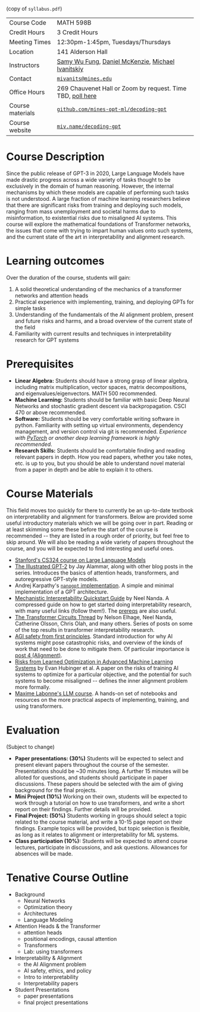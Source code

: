 (copy of `syllabus.pdf`)


|                       |                                                             |
| :-------------------- | :---------------------------------------------------------- |
| Course Code           | MATH 598B                                                   |
| Credit Hours          | 3 Credit Hours                                              |
| Meeting Times         | 12:30pm-1:45pm, Tuesdays/Thursdays                          |
| Location              | 141 Alderson Hall                                           |
| Instructors   | [Samy Wu Fung](https://swufung.github.io), [Daniel McKenzie](https://danielmckenzie.github.io), [Michael Ivanitskiy](https://mivanit.github.io) |
| Contact               | [`mivanits@mines.edu`](mailto:mivanits@mines.edu)           |
| Office Hours          | 269 Chauvenet Hall or Zoom by request. Time TBD, [poll here](https://www.when2meet.com/?22352289-DHaRr) |
| Course materials      | [`github.com/mines-opt-ml/decoding-gpt`](https://github.com/mines-opt-ml/decoding-gpt)                  |
| Course website        | [`miv.name/decoding-gpt`](https://miv.name/decoding-gpt)                                                |


# Course Description

Since the public release of GPT-3 in 2020, Large Language Models have made drastic progress across a wide variety of tasks thought to be exclusively in the domain of human reasoning. However, the internal mechanisms by which these models are capable of performing such tasks is not understood. A large fraction of machine learning researchers believe that there are significant risks from training and deploying such models, ranging from mass unemployment and societal harms due to misinformation, to existential risks due to misaligned AI systems. This course will explore the mathematical foundations of Transformer networks, the issues that come with trying to impart human values onto such systems, and the current state of the art in interpretability and alignment research.



# Learning outcomes

Over the duration of the course, students will gain:

1. A solid theoretical understanding of the mechanics of a transformer networks and attention heads
2. Practical experience with implementing, training, and deploying GPTs for simple tasks
3. Understanding of the fundamentals of the AI alignment problem, present and future risks and harms, and a broad overview of the current state of the field
4. Familiarity with current results and techniques in interpretability research for GPT systems

# Prerequisites

- **Linear Algebra:** Students should have a strong grasp of linear algebra, including matrix multiplication, vector spaces, matrix decompositions, and eigenvalues/eigenvectors. MATH 500 recommended.
- **Machine Learning:** Students should be familiar with basic Deep Neural Networks and stochastic gradient descent via backpropagation. CSCI 470 or above recommended.
- **Software:** Students should be very comfortable writing software in python. Familiarity with setting up virtual environments, dependency management, and version control via git is recommended. *Experience with [PyTorch](https://pytorch.org) or another deep learning framework is highly recommended.*
- **Research Skills:** Students should be comfortable finding and reading relevant papers in depth. How you read papers, whether you take notes, etc. is up to you, but you should be able to understand novel material from a paper in depth and be able to explain it to others.

# Course Materials

This field moves too quickly for there to currently be an up-to-date textbook on interpretability and alignment for transformers. Below are provided some useful introductory materials which we will be going over in part. Reading or at least skimming some these before the start of the course is recommended -- they are listed in a rough order of priority, but feel free to skip around. We will also be reading a wide variety of papers throughout the course, and you will be expected to find interesting and useful ones.

- [Stanford's CS324 course on Large Language Models](https://stanford-cs324.github.io/winter2022/)
- [The Illustrated GPT-2](https://jalammar.github.io/illustrated-gpt2/) by Jay Alammar, along with other blog posts in the series. Introduces the basics of attention heads, transformers, and autoregressive GPT-style models.
- Andrej Karpathy's [`nanogpt` implementation](https://github.com/karpathy/nanoGPT). A simple and minimal implementation of a GPT architecture.
- [Mechanistic Interpretability Quickstart Guide](https://www.neelnanda.io/mechanistic-interpretability/quickstart) by Neel Nanda. A compressed guide on how to get started doing interpretability research, with many useful links (follow them!). The [prereqs](https://www.neelnanda.io/mechanistic-interpretability/prereqs) are also useful.
- [The Transformer Circuits Thread](https://transformer-circuits.pub/2021/framework/index.html) by Nelson Elhage, Neel Nanda, Catherine Olsson, Chris Olah, and many others. Series of posts on some of the top results in transformer interpretability research.
- [AGI safety from first principles](https://www.alignmentforum.org/s/mzgtmmTKKn5MuCzFJ). Standard introduction for why AI systems might pose catastrophic risks, and overview of the kinds of work that need to be done to mitigate them. Of particular importance is [post 4 (Alignment)](https://www.alignmentforum.org/s/mzgtmmTKKn5MuCzFJ/p/PvA2gFMAaHCHfMXrw).
- [Risks from Learned Optimization in Advanced Machine Learning Systems](https://arxiv.org/abs/1906.01820) by Evan Hubinger et al. A paper on the risks of training AI systems to optimize for a particular objective, and the potential for such systems to become misaligned -- defines the inner alignment problem more formally.
- [Maxime Labonne's LLM course](https://github.com/mlabonne/llm-course/tree/main). A hands-on set of notebooks and resources on the more practical aspects of implementing, training, and using transformers.


# Evaluation

(Subject to change)

- **Paper presentations: (30%)** Students will be expected to select and present elevant papers throughout the course of the semester. Presentations should be ~30 minutes long. A further 15 minutes will be alloted for questions, and students should participate in paper discussions. These papers should be selected with the aim of giving background for the final projects. 
- **Mini Project (10%)** Working on their own, students will be expected to work through a tutorial on how to use transformers, and write a short report on their findings. Further details will be provided.
- **Final Project: (50%)** Students working in groups should select a topic related to the course material, and write a 10-15 page report on their findings. Example topics will be provided, but topic selection is flexible, as long as it relates to alignment or interpretability for ML systems.
- **Class participation (10%):** Students will be expected to attend course lectures, participate in discussions, and ask questions. Allowances for absences will be made.

# Tenative Course Outline

- Background
	- Neural Networks
	- Optimization theory
	- Architectures
	- Language Modeling
- Attention Heads & the Transformer
	- attention heads
	- positional encodings, causal attention
	- Transformers
	- Lab: using transformers
- Interpretability & Alignment
	- the AI Alignment problem
	- AI safety, ethics, and policy
	- Intro to interpretability
	- Interpretability papers
- Student Presentations
	- paper presentations
	- final project presentations
